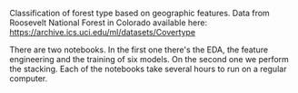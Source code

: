 Classification of forest type based on geographic features.
Data from Roosevelt National Forest in Colorado available here: https://archive.ics.uci.edu/ml/datasets/Covertype

There are two notebooks. In the first one there's the EDA, the feature engineering and the training of six models. On the second one we perform the stacking. Each of the notebooks take several hours to run on a regular computer.
